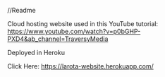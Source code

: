 //Readme

Cloud hosting website used in this YouTube tutorial: https://www.youtube.com/watch?v=p0bGHP-PXD4&ab_channel=TraversyMedia

Deployed in Heroku

Click Here: https://larota-website.herokuapp.com/